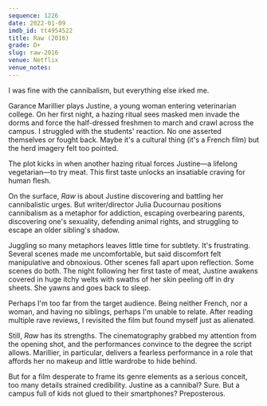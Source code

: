 ```yaml
---
sequence: 1226
date: 2022-01-09
imdb_id: tt4954522
title: Raw (2016)
grade: D+
slug: raw-2016
venue: Netflix
venue_notes:
---
```


I was fine with the cannibalism, but everything else irked me.

<!-- end -->

Garance Marillier plays Justine, a young woman entering veterinarian college. On her first night, a hazing ritual sees masked men invade the dorms and force the half-dressed freshmen to march and crawl across the campus. I struggled with the students' reaction. No one asserted themselves or fought back. Maybe it's a cultural thing (it's a French film) but the herd imagery felt too pointed.

The plot kicks in when another hazing ritual forces Justine—a lifelong vegetarian—to try meat. This first taste unlocks an insatiable craving for human flesh.

On the surface, _Raw_ is about Justine discovering and battling her cannibalistic urges. But writer/director Julia Ducournau positions cannibalism as a metaphor for addiction, escaping overbearing parents, discovering one's sexuality, defending animal rights, and struggling to escape an older sibling's shadow.

Juggling so many metaphors leaves little time for subtlety. It's frustrating. Several scenes made me uncomfortable, but said discomfort felt manipulative and obnoxious. Other scenes fall apart upon reflection. Some scenes do both. The night following her first taste of meat, Justine awakens covered in huge itchy welts with swaths of her skin peeling off in dry sheets. She yawns and goes back to sleep.

Perhaps I'm too far from the target audience. Being neither French, nor a woman, and having no siblings, perhaps I'm unable to relate. After reading multiple rave reviews, I revisited the film but found myself just as alienated.

Still, _Raw_ has its strengths. The cinematography grabbed my attention from the opening shot, and the performances convince to the degree the script allows. Marillier, in particular, delivers a fearless performance in a role that affords her no makeup and little wardrobe to hide behind.

But for a film desperate to frame its genre elements as a serious conceit, too many details strained credibility. Justine as a cannibal? Sure. But a campus full of kids not glued to their smartphones? Preposterous.
